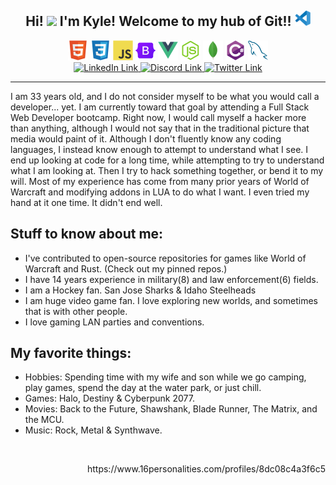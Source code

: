 <div align="center">
  <h2>Hi! <img src="https://media.giphy.com/media/hvRJCLFzcasrR4ia7z/giphy.gif" width="25px"> I'm Kyle! Welcome to my hub of Git!! <img src="https://github.com/devicons/devicon/blob/master/icons/vscode/vscode-original.svg" title="VSCode" alt="VSCode" width="25" height="25"></h2>
  <div id="languages">
    <img src="https://github.com/devicons/devicon/blob/master/icons/html5/html5-original.svg" title="HTML" alt="HTML" width="32" height="32">
    <img src="https://github.com/devicons/devicon/blob/master/icons/css3/css3-original.svg" title="CSS" alt="CSS" width="32" height="32">
    <img src="https://github.com/devicons/devicon/blob/master/icons/javascript/javascript-original.svg" title="JS" alt="JS" width="32" height="32">
    <img src="https://github.com/devicons/devicon/blob/master/icons/bootstrap/bootstrap-original.svg" title="BS" alt="BS" width="32" height="32">
    <img src="https://github.com/devicons/devicon/blob/master/icons/vuejs/vuejs-original.svg" title="VueJS" alt="VueJS" width="32" height="32">
    <img src="https://github.com/devicons/devicon/blob/master/icons/nodejs/nodejs-original.svg" title="NodeJS" alt="NodeJS" width="32" height="32">
    <img src="https://github.com/devicons/devicon/blob/master/icons/mongodb/mongodb-original.svg" title="MongoDB" alt="MongoDB" width="32" height="32">
    <img src="https://github.com/devicons/devicon/blob/master/icons/csharp/csharp-original.svg" title="VSCode" alt="VSCode" width="32" height="32">
    <img src="https://github.com/devicons/devicon/blob/master/icons/mysql/mysql-original.svg" title="VSCode" alt="VSCode" width="32" height="32">
  </div>

  <div id="badges">
    <a href="https://www.linkedin.com/in/krevan88/">
      <img src="https://img.shields.io/badge/LinkedIn-blue?style=for-the-badge&logo=linkedin&logoColor=white" title="Click to visit my LinkedIn" alt="LinkedIn Link" />
    </a>
    <a href="https://www.discord.com/users/77313077984374784">
      <img src="https://img.shields.io/badge/Discord-blueviolet?style=for-the-badge&logo=discord&logoColor=white" title="Click for my Discord contact" alt="Discord Link" />
    </a>
    <a href="https://twitter.com/kindakrevan">      
      <img src="https://img.shields.io/badge/Twitter-blue?style=for-the-badge&logo=twitter&logoColor=white" title="Click to follow me on Twitter" alt="Twitter Link" />
    </a>
  </div>
</div>

<hr />


I am 33 years old, and I do not consider myself to be what you would call a developer... yet. I am currently toward that goal by attending a Full Stack Web Developer bootcamp. Right now, I would call myself a hacker more than anything, although I would not say that in the traditional picture that media would paint of it. Although I don't fluently know any coding languages, I instead know enough to attempt to understand what I see. I end up looking at code for a long time, while attempting to try to understand what I am looking at. Then I try to hack something together, or bend it to my will. Most of my experience has come from many prior years of World of Warcraft and modifying addons in LUA to do what I want. I even tried my hand at it one time. It didn't end well.

## Stuff to know about me:
- I've contributed to open-source repositories for games like World of Warcraft and Rust. (Check out my pinned repos.)
- I have 14 years experience in military(8) and law enforcement(6) fields.
- I am a Hockey fan. San Jose Sharks & Idaho Steelheads
- I am huge video game fan. I love exploring new worlds, and sometimes that is with other people. 
- I love gaming LAN parties and conventions.

## My favorite things:
- Hobbies: Spending time with my wife and son while we go camping, play games, spend the day at the water park, or just chill. 
- Games: Halo, Destiny & Cyberpunk 2077.
- Movies: Back to the Future, Shawshank, Blade Runner, The Matrix, and the MCU.
- Music: Rock, Metal & Synthwave.

<br />
<p align="right">https://www.16personalities.com/profiles/8dc08c4a3f6c5</p>
